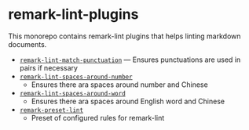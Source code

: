 # remark-lint-plugins

This monorepo contains remark-lint plugins that helps linting markdown documents.

+ [`remark-lint-match-punctuation`](https://github.com/laysent/remark-lint-plugins/tree/master/packages/remark-lint-match-punctuation)
  — Ensures punctuations are used in pairs if necessary
+ [`remark-lint-spaces-around-number`](https://github.com/laysent/remark-lint-plugins/tree/master/packages/remark-lint-spaces-around-number)
  - Ensures there ara spaces around number and Chinese
+ [`remark-lint-spaces-around-word`](https://github.com/laysent/remark-lint-plugins/tree/master/packages/remark-lint-spaces-around-word)
  - Ensures there ara spaces around English word and Chinese
+ [`remark-preset-lint`](https://github.com/laysent/remark-lint-plugins/tree/master/packages/remark-preset-lint)
  - Preset of configured rules for remark-lint
